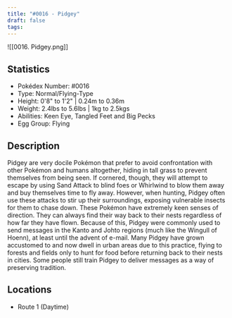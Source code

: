 ```yaml
---
title: "#0016 - Pidgey"
draft: false
tags:
---
```

![[0016. Pidgey.png]]
## Statistics
- Pokédex Number: #0016
- Type: Normal/Flying-Type
- Height: 0'8" to 1'2" | 0.24m to 0.36m
- Weight: 2.4lbs to 5.6lbs | 1kg to 2.5kgs
- Abilities: Keen Eye, Tangled Feet and Big Pecks
- Egg Group: Flying

## Description
Pidgey are very docile Pokémon that prefer to avoid confrontation with other Pokémon and humans altogether, hiding in tall grass to prevent themselves from being seen. If cornered, though, they will attempt to escape by using Sand Attack to blind foes or Whirlwind to blow them away and buy themselves time to fly away. However, when hunting, Pidgey often use these attacks to stir up their surroundings, exposing vulnerable insects for them to chase down. 
These Pokémon have extremely keen senses of direction. They can always find their way back to their nests regardless of how far they have flown. Because of this, Pidgey were commonly used to send messages in the Kanto and Johto regions (much like the Wingull of Hoenn), at least until the advent of e-mail. 
Many Pidgey have grown accustomed to and now dwell in urban areas due to this practice, flying to forests and fields only to hunt for food before returning back to their nests in cities. Some people still train Pidgey to deliver messages as a way of preserving tradition.

## Locations
- Route 1 (Daytime)